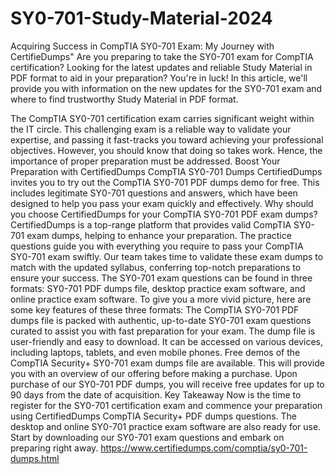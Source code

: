 # SY0-701-Study-Material-2024
Acquiring Success in CompTIA SY0-701 Exam: My Journey with CertifieDumps"
Are you preparing to take the SY0-701 exam for CompTIA certification? Looking for the latest updates and reliable Study Material in PDF format to aid in your preparation? You're in luck! In this article, we'll provide you with information on the new updates for the SY0-701 exam and where to find trustworthy Study Material in PDF format.

The CompTIA SY0-701 certification exam carries significant weight within the IT circle. This challenging exam is a reliable way to validate your expertise, and passing it fast-tracks you toward achieving your professional objectives. However, you should know that doing so takes work. Hence, the importance of proper preparation must be addressed. 
Boost Your Preparation with CertifiedDumps CompTIA SY0-701 Dumps 
CertifiedDumps invites you to try out the CompTIA SY0-701 PDF dumps demo for free. This includes legitimate SY0-701 questions and answers, which have been designed to help you pass your exam quickly and effectively. Why should you choose CertifiedDumps for your CompTIA SY0-701 PDF exam dumps? 
CertifiedDumps is a top-range platform that provides valid CompTIA SY0-701 exam dumps, helping to enhance your preparation. The practice questions guide you with everything you require to pass your CompTIA SY0-701 exam swiftly. Our team takes time to validate these exam dumps to match with the updated syllabus, conferring top-notch preparations to ensure your success.
The SY0-701 exam questions can be found in three formats: SY0-701 PDF dumps file, desktop practice exam software, and online practice exam software. To give you a more vivid picture, here are some key features of these three formats: 
The CompTIA SY0-701 PDF dumps file is packed with authentic, up-to-date SY0-701 exam questions curated to assist you with fast preparation for your exam.
The dump file is user-friendly and easy to download. It can be accessed on various devices, including laptops, tablets, and even mobile phones.
Free demos of the CompTIA Security+ SY0-701 exam dumps file are available. This will provide you with an overview of our offering before making a purchase.
Upon purchase of our SY0-701 PDF dumps, you will receive free updates for up to 90 days from the date of acquisition.
Key Takeaway 
Now is the time to register for the SY0-701 certification exam and commence your preparation using CertifiedDumps CompTIA Security+ PDF dumps questions. The desktop and online SY0-701 practice exam software are also ready for use. Start by downloading our SY0-701 exam questions and embark on preparing right away.
https://www.certifiedumps.com/comptia/sy0-701-dumps.html
